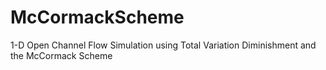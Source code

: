 # McCormackScheme
1-D Open Channel Flow Simulation using Total Variation Diminishment and the McCormack Scheme
